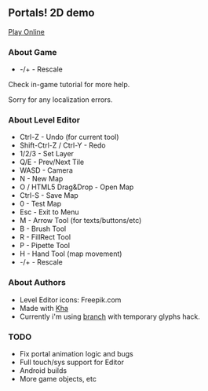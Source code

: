 ## Portals! 2D demo

[Play Online](http://mssite.org/projects/Portals/)

### About Game
* -/+ - Rescale

Check in-game tutorial for more help.

Sorry for any localization errors.

### About Level Editor
* Ctrl-Z - Undo (for current tool)
* Shift-Ctrl-Z / Ctrl-Y - Redo
* 1/2/3 - Set Layer
* Q/E - Prev/Next Tile
* WASD - Camera
* N - New Map
* O / HTML5 Drag&Drop - Open Map
* Ctrl-S - Save Map
* 0 - Test Map
* Esc - Exit to Menu
* M - Arrow Tool (for texts/buttons/etc)
* B - Brush Tool
* R - FillRect Tool
* P - Pipette Tool
* H - Hand Tool (map movement)
* -/+ - Rescale

### About Authors
* Level Editor icons: Freepik.com
* Made with [Kha](https://github.com/Kode/Kha)
* Currently i'm using [branch](https://github.com/RblSb/Kha/tree/unstable) with temporary glyphs hack.

### TODO
* Fix portal animation logic and bugs
* Full touch/sys support for Editor
* Android builds
* More game objects, etc
